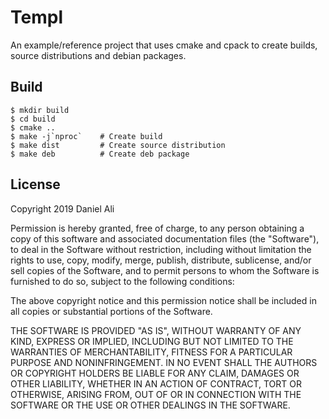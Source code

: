 # Templ

An example/reference project that uses cmake and cpack to create builds, source distributions and debian packages.

## Build

```
$ mkdir build
$ cd build
$ cmake ..
$ make -j`nproc`    # Create build
$ make dist         # Create source distribution
$ make deb          # Create deb package
```

## License

Copyright 2019 Daniel Ali

Permission is hereby granted, free of charge, to any person obtaining a copy of this software and associated documentation files (the "Software"), to deal in the Software without restriction, including without limitation the rights to use, copy, modify, merge, publish, distribute, sublicense, and/or sell copies of the Software, and to permit persons to whom the Software is furnished to do so, subject to the following conditions:

The above copyright notice and this permission notice shall be included in all copies or substantial portions of the Software.

THE SOFTWARE IS PROVIDED "AS IS", WITHOUT WARRANTY OF ANY KIND, EXPRESS OR IMPLIED, INCLUDING BUT NOT LIMITED TO THE WARRANTIES OF MERCHANTABILITY, FITNESS FOR A PARTICULAR PURPOSE AND NONINFRINGEMENT. IN NO EVENT SHALL THE AUTHORS OR COPYRIGHT HOLDERS BE LIABLE FOR ANY CLAIM, DAMAGES OR OTHER LIABILITY, WHETHER IN AN ACTION OF CONTRACT, TORT OR OTHERWISE, ARISING FROM, OUT OF OR IN CONNECTION WITH THE SOFTWARE OR THE USE OR OTHER DEALINGS IN THE SOFTWARE.
